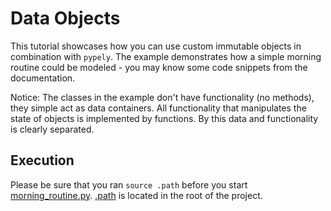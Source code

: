 # Data Objects
This tutorial showcases how you can use custom immutable objects in combination with `pypely`. The example demonstrates how a simple morning routine could be modeled - you may know some code snippets from the documentation. 

Notice: The classes in the example don't have functionality (no methods), they simple act as data containers. All functionality that manipulates the state of objects is implemented by functions. By this data and functionality is clearly separated. 

## Execution
Please be sure that you ran `source .path` before you start [morning_routine.py](src/morning_routine.py). [.path](../../.path) is located in the root of the project.
